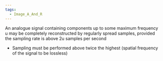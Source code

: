 ```yaml
---
tags:
  - Image_A_And_R
---
```

An analogue signal containing components up to some maximum frequency u may be completely reconstructed by regularly spread samples, provided the sampling rate is above 2u samples per second
- Sampling must be performed above twice the highest (spatial frequency of the signal to be lossless)
